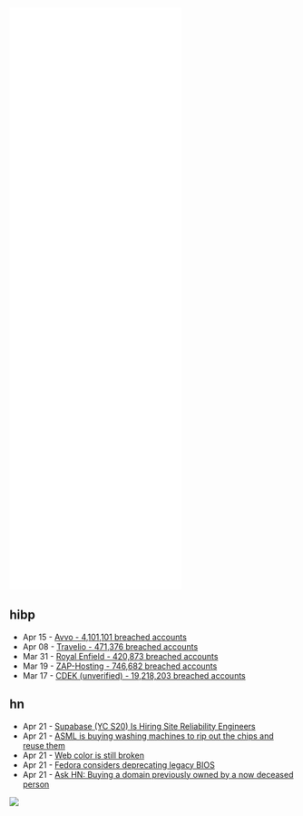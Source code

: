 ![Metrics](https://raw.githubusercontent.com/phixion/phixion/master/metrics.svg)

## hibp

<!--
for https://github.com/phixion/phixion/blob/main/.github/workflows/feeds.yml
-->
<!--START_SECTION:haveibeenpwnd-->
- Apr 15 - [Avvo - 4,101,101 breached accounts](https://haveibeenpwned.com/PwnedWebsites#Avvo)
- Apr 08 - [Travelio - 471,376 breached accounts](https://haveibeenpwned.com/PwnedWebsites#Travelio)
- Mar 31 - [Royal Enfield - 420,873 breached accounts](https://haveibeenpwned.com/PwnedWebsites#RoyalEnfield)
- Mar 19 - [ZAP-Hosting - 746,682 breached accounts](https://haveibeenpwned.com/PwnedWebsites#ZAPHosting)
- Mar 17 - [CDEK (unverified) - 19,218,203 breached accounts](https://haveibeenpwned.com/PwnedWebsites#CDEK)
<!--END_SECTION:haveibeenpwnd-->

## hn

<!--
for https://github.com/phixion/phixion/blob/main/.github/workflows/feeds.yml
-->
<!--START_SECTION:hn-->
- Apr 21 - [Supabase (YC S20) Is Hiring Site Reliability Engineers](https://boards.greenhouse.io/supabase/jobs/4307459004)
- Apr 21 - [ASML is buying washing machines to rip out the chips and reuse them](https://www.protocol.com/bulletins/chip-shortage-washing-machines)
- Apr 21 - [Web color is still broken](https://webcolorisstillbroken.com/)
- Apr 21 - [Fedora considers deprecating legacy BIOS](https://lwn.net/SubscriberLink/891273/ea9c5e88260a64e9/)
- Apr 21 - [Ask HN: Buying a domain previously owned by a now deceased person](https://news.ycombinator.com/item?id=31107178)
<!--END_SECTION:hn-->

<!--
for https://yhype.me
-->
![](https://hit.yhype.me/github/profile?user_id=13013670)
